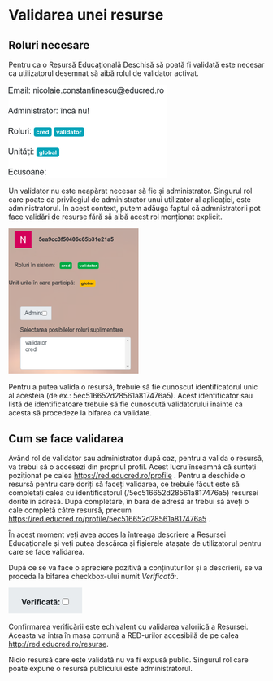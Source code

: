 # Validarea unei resurse

## Roluri necesare

Pentru ca o Resursă Educațională Deschisă să poată fi validată este necesar ca utilizatorul desemnat să aibă rolul de validator activat.

![](images/DetaliiDeProfil.png)

Un validator nu este neapărat necesar să fie și administrator. Singurul rol care poate da privilegiul de administrator unui utilizator al aplicației, este administratorul. În acest context, putem adăuga faptul că admnistratorii pot face validări de resurse fără să aibă acest rol menționat explicit.

<img src="images/RoluriInSistem2.png" alt="Rol de administrator" style="zoom:70%;" />

Pentru a putea valida o resursă, trebuie să fie cunoscut identificatorul unic al acesteia (de ex.: 5ec516652d28561a817476a5). Acest identificator sau listă de identificatoare trebuie să fie cunoscută validatorului înainte ca acesta să procedeze la bifarea ca validate.

## Cum se face validarea

Având rol de validator sau administrator după caz, pentru a valida o resursă, va trebui să o accesezi din propriul profil. Acest lucru înseamnă că sunteți poziționat pe calea https://red.educred.ro/profile . Pentru a deschide o resursă pentru care doriți să faceți validarea, ce trebuie făcut este să completați calea cu identificatorul (/5ec516652d28561a817476a5) resursei dorite în adresă. După completare, în bara de adresă ar trebui să aveți o cale completă către resursă, precum https://red.educred.ro/profile/5ec516652d28561a817476a5 .

În acest moment veți avea acces la întreaga descriere a Resursei Educaționale și veți putea descărca și fișierele atașate de utilizatorul pentru care se face validarea.

După ce se va face o apreciere pozitivă a conținuturilor și a descrierii, se va proceda la bifarea checkbox-ului numit *Verificată:*.

![](images/REDVerificataBifa.png)

Confirmarea verificării este echivalent cu validarea valoriică a Resursei. Aceasta va intra în masa comună a RED-urilor accesibilă de pe calea http://red.educred.ro/resurse.

Nicio resursă care este validată nu va fi expusă public. Singurul rol care poate expune o resursă publicului este administratorul.

